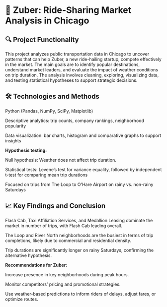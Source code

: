 # 🚖 Zuber: Ride-Sharing Market Analysis in Chicago

## 🔍 Project Functionality
This project analyzes public transportation data in Chicago to uncover patterns that can help Zuber, a new ride-hailing startup, compete effectively in the market. The main goals are to identify popular destinations, understand market leaders, and evaluate the impact of weather conditions on trip duration. The analysis involves cleaning, exploring, visualizing data, and testing statistical hypotheses to support strategic decisions.

## 🛠️ Technologies and Methods
Python (Pandas, NumPy, SciPy, Matplotlib)

Descriptive analytics: trip counts, company rankings, neighborhood popularity

Data visualization: bar charts, histogram and comparative graphs to support insights

**Hypothesis testing:**

Null hypothesis: Weather does not affect trip duration.

Statistical tests: Levene’s test for variance equality, followed by independent t-test for comparing mean trip durations

Focused on trips from The Loop to O'Hare Airport on rainy vs. non-rainy Saturdays

## 📈 Key Findings and Conclusion
Flash Cab, Taxi Affiliation Services, and Medallion Leasing dominate the market in number of trips, with Flash Cab leading overall.

The Loop and River North neighborhoods are the busiest in terms of trip completions, likely due to commercial and residential density.

Trip durations are significantly longer on rainy Saturdays, confirming the alternative hypothesis.

**Recommendations for Zuber:**

Increase presence in key neighborhoods during peak hours.

Monitor competitors’ pricing and promotional strategies.

Use weather-based predictions to inform riders of delays, adjust fares, or optimize routes.

